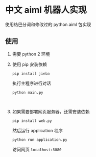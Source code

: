 # 中文 aiml 机器人实现

使用结巴分词和修改过的 python aiml 包实现

## 使用

1. 需要 python 2 环境

2. 使用 pip 安装依赖

   ```shell
   pip install jieba
   ```

   执行主程序进行对话

   ```shell
   python main.py
   ```

   ​

3. 如果需要部署网页服务器，还需安装依赖

   ```shell
   pip install web.py
   ```

   然后运行 application 程序

   ```shell
   python run application.py
   ```

   访问网页 `localhost:8080`

